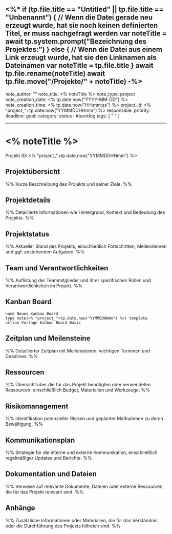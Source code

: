 <%*
if (tp.file.title == "Untitled" || tp.file.title == "Unbenannt")  {
	// Wenn die Datei gerade neu erzeugt wurde, hat sie noch keinen definierten Titel, er muss nachgefragt werden
	var noteTitle = await tp.system.prompt("Bezeichnung des Projektes:")
} else {
	// Wenn die Datei aus einem Link erzeugt wurde, hat sie den Linknamen als Dateinamen
	var noteTitle = tp.file.title
}
await tp.file.rename(noteTitle)
await tp.file.move("/Projekte/" + noteTitle)
-%>
---
note_author: ""
note_title: <% noteTitle %>
note_type: project
note_creation_date: <% tp.date.now("YYYY-MM-DD") %>
note_creation_time:  <% tp.date.now("HH:mm:ss") %>
project_id: <% "project_"+tp.date.now("YYMMDDHHmm") %>
responsible:
priority:
deadline:
goal:
category:
status : #backlog
tags: [ "  " ]

---
# <% noteTitle %>
Projekt ID: <% "project_"+tp.date.now("YYMMDDHHmm") %>
## Projektübersicht
%% Kurze Beschreibung des Projekts und seiner Ziele. %%

## Projektdetails
%% Detaillierte Informationen wie Hintergrund, Kontext und Bedeutung des Projekts. %%

## Projektstatus
%% Aktueller Stand des Projekts, einschließlich Fortschritten, Meilensteinen und ggf. anstehenden Aufgaben. %%

## Team und Verantwortlichkeiten
%% Auflistung der Teammitglieder und ihrer spezifischen Rollen und Verantwortlichkeiten im Projekt. %%

## Kanban Board
```button
name Neues Kanban Board
type note(<% "project_"+tp.date.now("YYMMDDHHmm") %>) template
action Vorlage Kanban Board Basic

```
## Zeitplan und Meilensteine
%% Detaillierter Zeitplan mit Meilensteinen, wichtigen Terminen und Deadlines. %%

## Ressourcen
%% Übersicht über die für das Projekt benötigten oder verwendeten Ressourcen, einschließlich Budget, Materialien und Werkzeuge. %%

## Risikomanagement
%% Identifikation potenzieller Risiken und geplanter Maßnahmen zu deren Bewältigung. %%

## Kommunikationsplan
%% Strategie für die interne und externe Kommunikation, einschließlich regelmäßiger Updates und Berichte. %%

## Dokumentation und Dateien
%% Verweise auf relevante Dokumente, Dateien oder externe Ressourcen, die für das Projekt relevant sind. %%

## Anhänge
%% Zusätzliche Informationen oder Materialien, die für das Verständnis oder die Durchführung des Projekts hilfreich sind. %%